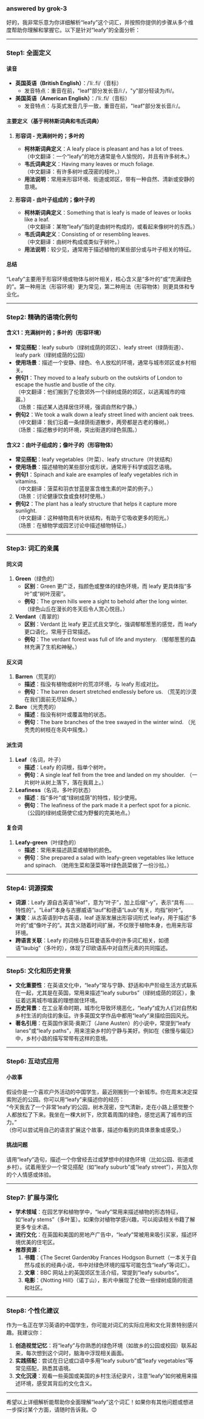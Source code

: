 ### answered by grok-3
好的，我非常乐意为你详细解析“leafy”这个词汇，并按照你提供的步骤从多个维度帮助你理解和掌握它。以下是针对“leafy”的全面分析：

---

### Step1: 全面定义
#### 读音
- **英国英语（British English）**：/ˈliː.fi/（音标）
  - 发音特点：重音在前，"leaf"部分发长音/iː/，"y"部分轻读为/fi/。
- **美国英语（American English）**：/ˈliː.fi/（音标）
  - 发音特点：与英式发音几乎一致，重音在前，"leaf"部分发长音/iː/。

#### 主要定义（基于柯林斯词典和韦氏词典）
1. **形容词 - 充满树叶的；多叶的**
   - **柯林斯词典定义**：A leafy place is pleasant and has a lot of trees.  
     （中文翻译：一个“leafy”的地方通常是令人愉悦的，并且有许多树木。）
   - **韦氏词典定义**：Having many leaves or much foliage.  
     （中文翻译：有许多树叶或茂密的枝叶。）
   - **用法说明**：常用来形容环境、街道或郊区，带有一种自然、清新或安静的意境。

2. **形容词 - 由叶子组成的；像叶子的**
   - **柯林斯词典定义**：Something that is leafy is made of leaves or looks like a leaf.  
     （中文翻译：某物“leafy”指的是由树叶构成的，或看起来像树叶的东西。）
   - **韦氏词典定义**：Consisting of or resembling leaves.  
     （中文翻译：由树叶构成或类似于树叶。）
   - **用法说明**：较少见，通常用于描述植物的某些部分或与叶子相关的特征。

#### 总结
“Leafy”主要用于形容环境或物体与树叶相关，核心含义是“多叶的”或“充满绿色的”。第一种用法（形容环境）更为常见，第二种用法（形容物体）则更具体和专业化。

---

### Step2: 精确的语境化例句
#### 含义1：充满树叶的；多叶的（形容环境）
- **常见搭配**：leafy suburb（绿树成荫的郊区）、leafy street（绿荫街道）、leafy park（绿树成荫的公园）
- **使用场景**：描述一个安静、绿色、令人放松的环境，通常与城市郊区或乡村相关。
- **例句1**：They moved to a leafy suburb on the outskirts of London to escape the hustle and bustle of the city.  
  （中文翻译：他们搬到了伦敦郊外一个绿树成荫的郊区，以逃离城市的喧嚣。）  
  （场景：描述某人选择居住环境，强调自然和宁静。）
- **例句2**：We took a walk down a leafy street lined with ancient oak trees.  
  （中文翻译：我们沿着一条绿荫街道散步，两旁都是古老的橡树。）  
  （场景：描述散步时的环境，突出街道的绿色氛围。）

#### 含义2：由叶子组成的；像叶子的（形容物体）
- **常见搭配**：leafy vegetables（叶菜）、leafy structure（叶状结构）
- **使用场景**：描述植物的某些部分或形状，通常用于科学或园艺语境。
- **例句1**：Spinach and kale are examples of leafy vegetables rich in vitamins.  
  （中文翻译：菠菜和羽衣甘蓝是富含维生素的叶菜的例子。）  
  （场景：讨论健康饮食或食材时使用。）
- **例句2**：The plant has a leafy structure that helps it capture more sunlight.  
  （中文翻译：这种植物具有叶状结构，有助于它吸收更多的阳光。）  
  （场景：在植物学或园艺讨论中描述植物特征。）

---

### Step3: 词汇的亲属
#### 同义词
1. **Green**（绿色的）
   - **区别**：Green 更广泛，指颜色或整体的绿色环境，而 leafy 更具体指“多叶”或“树叶茂密”。
   - **例句**：The green hills were a sight to behold after the long winter. （绿色山丘在漫长的冬天后令人赏心悦目。）
2. **Verdant**（青翠的）
   - **区别**：Verdant 比 leafy 更正式且文学化，强调郁郁葱葱的感觉，而 leafy 更口语化，常用于日常描述。
   - **例句**：The verdant forest was full of life and mystery. （郁郁葱葱的森林充满了生机和神秘。）

#### 反义词
1. **Barren**（荒芜的）
   - **描述**：指没有植物或树叶的荒凉环境，与 leafy 形成对比。
   - **例句**：The barren desert stretched endlessly before us. （荒芜的沙漠在我们面前无尽延伸。）
2. **Bare**（光秃秃的）
   - **描述**：指没有树叶或覆盖物的状态。
   - **例句**：The bare branches of the tree swayed in the winter wind. （光秃秃的树枝在冬风中摇曳。）

#### 派生词
1. **Leaf**（名词，叶子）
   - **描述**：Leafy 的词根，指单个树叶。
   - **例句**：A single leaf fell from the tree and landed on my shoulder. （一片树叶从树上落下，落在我肩上。）
2. **Leafiness**（名词，多叶的状态）
   - **描述**：指“多叶”或“绿树成荫”的特性，较少使用。
   - **例句**：The leafiness of the park made it a perfect spot for a picnic. （公园的绿树成荫使它成为野餐的完美地点。）

#### 复合词
1. **Leafy-green**（叶绿色的）
   - **描述**：常用来描述蔬菜或植物的颜色。
   - **例句**：She prepared a salad with leafy-green vegetables like lettuce and spinach. （她用生菜和菠菜等叶绿色蔬菜做了一份沙拉。）

---

### Step4: 词源探索
- **词源**：Leafy 源自古英语“lēaf”，意为“叶子”，加上后缀“-y”，表示“具有……特性的”。“Lēaf”本身与古挪威语“lauf”和德语“Laub”有关，均指“树叶”。
- **演变**：从古英语到中古英语，leaf 逐渐发展出形容词形式 leafy，用于描述“多叶的”或“像叶子的”。其含义随着时间扩展，不仅限于植物本身，也用来形容环境。
- **跨语言关联**：Leafy 的词根与日耳曼语系中的许多词汇相关，如德语“laubig”（多叶的），体现了印欧语系中对自然元素的共同描述。

---

### Step5: 文化和历史背景
- **文化重要性**：在英语文化中，“leafy”常与宁静、舒适和中产阶级生活方式联系在一起，尤其是在英国，常用来描述“leafy suburbs”（绿树成荫的郊区），象征着远离城市喧嚣的理想居住环境。
- **历史背景**：在工业革命时期，城市化导致环境恶化，“leafy”成为人们对自然和乡村生活的向往的象征。许多英国文学作品中都用“leafy”来描绘田园风光。
- **著名引用**：在英国作家简·奥斯汀（Jane Austen）的小说中，常提到“leafy lanes”或“leafy paths”，用来渲染乡村的宁静与美好。例如在《傲慢与偏见》中，乡村小路的描写常带有这样的意境。

---

### Step6: 互动式应用
#### 小故事
假设你是一个喜欢户外活动的中国学生，最近刚搬到一个新城市。你在周末决定探索附近的公园。你可以用“leafy”来描述你的经历：  
“今天我去了一个非常‘leafy’的公园，树木茂密，空气清新，走在小路上感觉整个人都放松了下来。我坐在一棵大树下，欣赏着周围的绿色，感觉远离了城市的压力。”  
（你可以尝试用自己的语言扩展这个故事，描述你看到的具体景象或感受。）

#### 挑战问题
请用“leafy”造句，描述一个你曾经去过或梦想中的绿色环境（比如公园、街道或乡村）。试着用至少一个常见搭配（如“leafy suburb”或“leafy street”），并加入你的个人情感或体验。

---

### Step7: 扩展与深化
- **学术领域**：在园艺学和植物学中，“leafy”常用来描述植物的形态特征，如“leafy stems”（多叶茎）。如果你对植物学感兴趣，可以阅读相关书籍了解更多专业术语。
- **流行文化**：在英国和美国的房地产广告中，“leafy”常被用来吸引买家，描述环境优美的住宅区。
- **推荐资源**：
  1. **书籍**：《The Secret Garden》by Frances Hodgson Burnett（一本关于自然与成长的经典小说，书中对绿色环境的描写可能包含“leafy”等词汇）。
  2. **文章**：BBC 网站上的英国郊区生活介绍，常提到“leafy suburbs”。
  3. **电影**：《Notting Hill》（诺丁山），影片中展现了伦敦一些绿树成荫的街道和社区。

---

### Step8: 个性化建议
作为一名正在学习英语的中国学生，你可能对词汇的实际应用和文化背景特别感兴趣。我建议你：
1. **创造视觉记忆**：将“leafy”与你熟悉的绿色环境（如故乡的公园或校园）联系起来，每次想到这个词时，脑海中浮现相关画面。
2. **实践搭配**：尝试在日记或口语中多用“leafy suburb”或“leafy vegetables”等常见搭配，熟悉其语境。
3. **文化沉浸**：观看一些英国或美国的乡村生活纪录片，注意“leafy”如何被用来描述环境，感受其背后的文化含义。

---

希望以上详细解析能帮助你全面理解“leafy”这个词汇！如果你有其他问题或想进一步探讨某个方面，请随时告诉我。😊